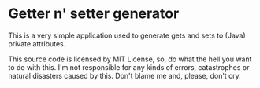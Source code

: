 # Getter n' setter generator

This is a very simple application used to generate gets and sets to (Java) private attributes.

This source code is licensed by MIT License, so, do what the hell you want to do with this. I'm not responsible for any kinds of errors, catastrophes or natural disasters caused by this. Don't blame me and, please, don't cry.
